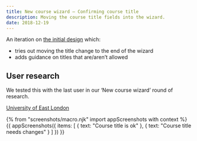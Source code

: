 ```yaml
---
title: New course wizard – Confirming course title
description: Moving the course title fields into the wizard.
date: 2018-12-19
---
```


An iteration on [the initial design](/publish-teacher-training-courses/new-course-2#customise-title) which:

* tries out moving the title change to the end of the wizard
* adds guidance on titles that are/aren’t allowed

## User research

We tested this with the last user in our ‘New course wizard’ round of research.

[University of East London](https://lookback.io/watch/8X5QYCPob8XmSAtbw)

{% from "screenshots/macro.njk" import appScreenshots with context %}
{{ appScreenshots({
  items: [
    { text: "Course title is ok" },
    { text: "Course title needs changes" }
  ]
}) }}
